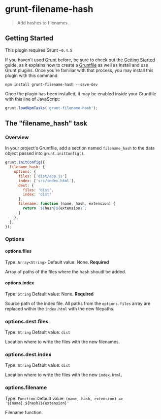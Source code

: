 # grunt-filename-hash

> Add hashes to filenames.

## Getting Started
This plugin requires Grunt `~0.4.5`

If you haven't used [Grunt](http://gruntjs.com/) before, be sure to check out the [Getting Started](http://gruntjs.com/getting-started) guide, as it explains how to create a [Gruntfile](http://gruntjs.com/sample-gruntfile) as well as install and use Grunt plugins. Once you're familiar with that process, you may install this plugin with this command:

```shell
npm install grunt-filename-hash --save-dev
```

Once the plugin has been installed, it may be enabled inside your Gruntfile with this line of JavaScript:

```js
grunt.loadNpmTasks('grunt-filename-hash');
```

## The "filename_hash" task

### Overview
In your project's Gruntfile, add a section named `filename_hash` to the data object passed into `grunt.initConfig()`.

```js
grunt.initConfig({
  filename_hash: {
    options: {
      files: ['dist/app.js']
      index: ['src/index.html'],
      dest: {
        files: 'dist',
        index: 'dist'
      },
      filename: function (name, hash, extension) {
        return `${hash}${extension}`;
      }
    },
  },
});
```

### Options

#### options.files
Type: `Array<String>`
Default value: None. **Required**

Array of paths of the files where the hash shoudl be added.

#### options.index
Type: `String`
Default value: None. **Required**

Source path of the index file. All paths from the `options.files` array are replaced within the `index.html` with the new
filepaths.

### options.dest.files
Type: `String`
Default value: `dist`

Location where to write the files with the new filenames.

### options.dest.index
Type: `String`
Default value: `dist`

Location where to write the files with the new `index.html`.

### options.filename
Type: `Function`
Default value: `(name, hash, extension) => '${name}.${hash}${extension}'`

Filename function.